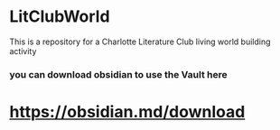 # LitClubWorld

This is a repository for a Charlotte Literature Club living world building activity

### you can download obsidian to use the Vault here
# https://obsidian.md/download
